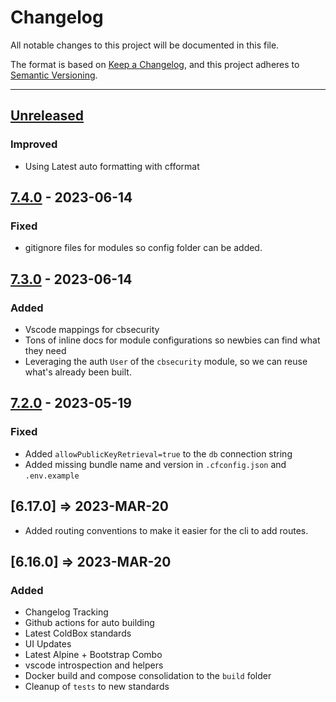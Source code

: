 # Changelog

All notable changes to this project will be documented in this file.

The format is based on [Keep a Changelog](https://keepachangelog.com/en/1.0.0/),
and this project adheres to [Semantic Versioning](https://semver.org/spec/v2.0.0.html).

* * *

## [Unreleased]

### Improved

- Using Latest auto formatting with cfformat

## [7.4.0] - 2023-06-14

### Fixed

- gitignore files for modules so config folder can be added.

## [7.3.0] - 2023-06-14

### Added

- Vscode mappings for cbsecurity
- Tons of inline docs for module configurations so newbies can find what they need
- Leveraging the auth `User` of the `cbsecurity` module, so we can reuse what's already been built.

## [7.2.0] - 2023-05-19

### Fixed

- Added `allowPublicKeyRetrieval=true` to the `db` connection string
- Added missing bundle name and version in `.cfconfig.json` and `.env.example`

## [6.17.0] => 2023-MAR-20

- Added routing conventions to make it easier for the cli to add routes.

## [6.16.0] => 2023-MAR-20

### Added

- Changelog Tracking
- Github actions for auto building
- Latest ColdBox standards
- UI Updates
- Latest Alpine + Bootstrap Combo
- vscode introspection and helpers
- Docker build and compose consolidation to the `build` folder
- Cleanup of `tests` to new standards

[Unreleased]: https://github.com/coldbox-templates/rest/compare/v7.4.0...HEAD

[7.4.0]: https://github.com/coldbox-templates/rest/compare/v7.3.0...v7.4.0

[7.3.0]: https://github.com/coldbox-templates/rest/compare/v7.2.0...v7.3.0

[7.2.0]: https://github.com/coldbox-templates/rest/compare/v7.0.0...v7.2.0
